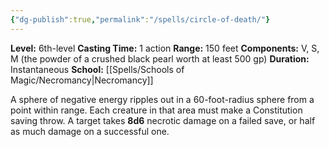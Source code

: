 ```yaml
---
{"dg-publish":true,"permalink":"/spells/circle-of-death/"}
---
```


**Level:** 6th-level
**Casting Time:** 1 action
**Range:** 150 feet
**Components:** V, S, M (the powder of a crushed black pearl worth at least 500 gp)
**Duration:** Instantaneous
**School:** [[Spells/Schools of Magic/Necromancy\|Necromancy]]

A sphere of negative energy ripples out in a 60-foot-radius sphere from a point within range. Each creature in that area must make a Constitution saving throw. A target takes **8d6** necrotic damage on a failed save, or half as much damage on a successful one.
